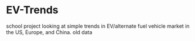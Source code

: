 # EV-Trends
school project looking at simple trends in EV/alternate fuel vehicle market in the US, Europe, and China. old data

